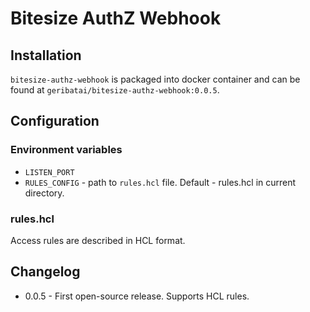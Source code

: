 # Bitesize AuthZ Webhook

## Installation

`bitesize-authz-webhook` is packaged into docker container and can be found at
`geribatai/bitesize-authz-webhook:0.0.5`.

## Configuration

### Environment variables

* `LISTEN_PORT`
* `RULES_CONFIG` - path to `rules.hcl` file. Default - rules.hcl in current
directory.

### rules.hcl

Access rules are described in HCL format. 

## Changelog

* 0.0.5 - First open-source release. Supports HCL rules.